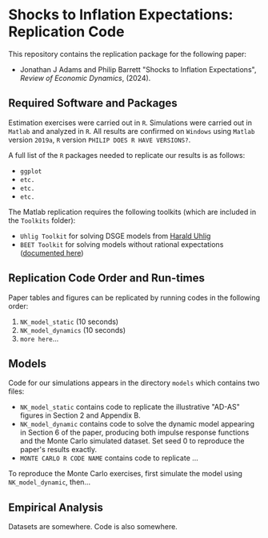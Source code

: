 # Shocks to Inflation Expectations: Replication Code

This repository contains the replication package for the following paper:

* Jonathan J Adams and Philip Barrett "Shocks to Inflation Expectations",  *Review of Economic Dynamics*, (2024).

## Required Software and Packages

Estimation exercises were carried out in `R`.  Simulations were carried out in `Matlab` and analyzed in `R`.  All results are confirmed on `Windows` using `Matlab` version `2019a`, `R` version `PHILIP DOES R HAVE VERSIONS?`.

A full list of the `R` packages needed to replicate our results is as follows:

  * `ggplot`
  * `etc.`
  * `etc.`
  * `etc.`

The Matlab replication requires the following toolkits (which are included in the `Toolkits` folder):

  * `Uhlig Toolkit` for solving DSGE models from [Harald Uhlig](https://home.uchicago.edu/~huhlig/js/Toolkit_4.3.zip "Uhlig")
  * `BEET Toolkit` for solving models without rational expectations ([documented here](https://github.com/jonathanjadams/BEET))

## Replication Code Order and Run-times

Paper tables and figures can be replicated by running codes in the following order:

1. `NK_model_static` (10 seconds)
2. `NK_model_dynamics` (10 seconds)
3. `more here`...

## Models

Code for our simulations appears in the directory `models` which
contains two files:

  * `NK_model_static` contains code to replicate the illustrative "AD-AS" figures in Section 2 and Appendix B.
  * `NK_model_dynamic` contains code to solve the dynamic model appearing in Section 6 of the paper, producing both impulse response functions and the Monte Carlo simulated dataset.  Set seed 0 to reproduce the paper's results exactly.
  * `MONTE CARLO R CODE NAME` contains code to replicate ...
  
To reproduce the Monte Carlo exercises, first simulate the model using `NK_model_dynamic`, then...

## Empirical Analysis


Datasets are somewhere.  Code is also somewhere.
